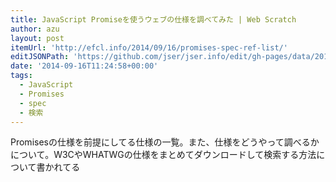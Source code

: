 ```yaml
---
title: JavaScript Promiseを使うウェブの仕様を調べてみた | Web Scratch
author: azu
layout: post
itemUrl: 'http://efcl.info/2014/09/16/promises-spec-ref-list/'
editJSONPath: 'https://github.com/jser/jser.info/edit/gh-pages/data/2014/09/index.json'
date: '2014-09-16T11:24:58+00:00'
tags:
  - JavaScript
  - Promises
  - spec
  - 検索
---
```

Promisesの仕様を前提にしてる仕様の一覧。また、仕様をどうやって調べるかについて。W3CやWHATWGの仕様をまとめてダウンロードして検索する方法について書かれてる
